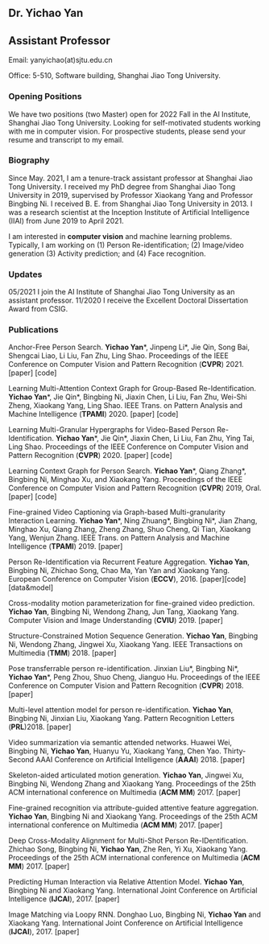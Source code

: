 ## Dr. Yichao Yan

## Assistant Professor

Email: yanyichao(at)sjtu.edu.cn

Office: 5-510, Software building, Shanghai Jiao Tong University.


### Opening Positions
We have two positions (two Master) open for 2022 Fall in the AI Institute, Shanghai Jiao Tong University. Looking for self-motivated students working with me in computer vision. For prospective students, please send your resume and transcript to my email.


### Biography

Since May. 2021, I am a tenure-track assistant professor at Shanghai Jiao Tong University. I received my PhD degree from Shanghai Jiao Tong University in 2019, supervised by Professor Xiaokang Yang and Professor Bingbing Ni. I received B. E. from Shanghai Jiao Tong University in 2013. I was a research scientist at the Inception Institute of Artificial Intelligence (IIAI) from June 2019 to April 2021.

I am interested in **computer vision** and machine learning problems. Typically, I am working on (1) Person Re-identification;  (2) Image/video generation (3) Activity prediction; and (4) Face recognition.


### Updates

05/2021  I join the AI Institute of Shanghai Jiao Tong University as an assistant professor.
11/2020  I receive the Excellent Doctoral Dissertation Award from CSIG.



### Publications
Anchor-Free Person Search.  **Yichao Yan**\*, Jinpeng Li\*, Jie Qin, Song Bai, Shengcai Liao, Li Liu, Fan Zhu, Ling Shao.  Proceedings of the IEEE Conference on Computer Vision and Pattern Recognition (**CVPR**) 2021. [paper]  [code]



Learning Multi-Attention Context Graph for Group-Based Re-Identification.  **Yichao Yan**\*, Jie Qin\*, Bingbing Ni, Jiaxin Chen, Li Liu, Fan Zhu, Wei-Shi Zheng, Xiaokang Yang, Ling Shao.  IEEE Trans. on Pattern Analysis and Machine Intelligence (**TPAMI**) 2020. [paper]  [code]



Learning Multi-Granular Hypergraphs for Video-Based Person Re-Identification.  **Yichao Yan**\*, Jie Qin\*, Jiaxin Chen, Li Liu, Fan Zhu, Ying Tai, Ling Shao.  Proceedings of the IEEE Conference on Computer Vision and Pattern Recognition (**CVPR**) 2020. [paper]  [code]



Learning Context Graph for Person Search.  **Yichao Yan**\*, Qiang Zhang\*, Bingbing Ni, Minghao Xu, and Xiaokang Yang. Proceedings of the IEEE Conference on Computer Vision and Pattern Recognition (**CVPR**) 2019, Oral. [paper]  [code]



Fine-grained Video Captioning via Graph-based Multi-granularity Interaction Learning.  **Yichao Yan**\*, Ning Zhuang\*, Bingbing Ni\*, Jian Zhang, Minghao Xu, Qiang Zhang, Zheng Zhang, Shuo Cheng, Qi Tian, Xiaokang Yang, Wenjun Zhang. IEEE Trans. on Pattern Analysis and Machine Intelligence (**TPAMI**) 2019. [paper] 



Person Re-Identification via Recurrent Feature Aggregation.  **Yichao Yan**, Bingbing Ni, Zhichao Song, Chao Ma, Yan Yan and Xiaokang Yang. European Conference on Computer Vision (**ECCV**), 2016. [paper][code][data&model]



Cross-modality motion parameterization for fine-grained video prediction.  **Yichao Yan**, Bingbing Ni, Wendong Zhang, Jun Tang, Xiaokang Yang. Computer Vision and Image Understanding (**CVIU**) 2019. [paper] 



Structure-Constrained Motion Sequence Generation.  **Yichao Yan**, Bingbing Ni, Wendong Zhang, Jingwei Xu, Xiaokang Yang. IEEE Transactions on Multimedia (**TMM**) 2018. [paper] 



Pose transferrable person re-identification.  Jinxian Liu\*, Bingbing Ni\*, **Yichao Yan**\*, Peng Zhou, Shuo Cheng, Jianguo Hu.  Proceedings of the IEEE Conference on Computer Vision and Pattern Recognition (**CVPR**) 2018. [paper]



Multi-level attention model for person re-identification.  **Yichao Yan**, Bingbing Ni, Jinxian Liu, Xiaokang Yang. Pattern Recognition Letters (**PRL**)2018. [paper]



Video summarization via semantic attended networks.  Huawei Wei, Bingbing Ni, **Yichao Yan**, Huanyu Yu, Xiaokang Yang, Chen Yao.  Thirty-Second AAAI Conference on Artificial Intelligence  (**AAAI**) 2018. [paper]



Skeleton-aided articulated motion generation.  **Yichao Yan**, Jingwei Xu, Bingbing Ni, Wendong Zhang and Xiaokang Yang. Proceedings of the 25th ACM international conference on Multimedia (**ACM MM**) 2017. [paper]



Fine-grained recognition via attribute-guided attentive feature aggregation.  **Yichao Yan**, Bingbing Ni and Xiaokang Yang.  Proceedings of the 25th ACM international conference on Multimedia (**ACM MM**) 2017. [paper]



Deep Cross-Modality Alignment for Multi-Shot Person Re-IDentification.  Zhichao Song, Bingbing Ni, **Yichao Yan**, Zhe Ren, Yi Xu, Xiaokang Yang.  Proceedings of the 25th ACM international conference on Multimedia (**ACM MM**) 2017. [paper]



Predicting Human Interaction via Relative Attention Model.  **Yichao Yan**, Bingbing Ni and Xiaokang Yang.  International Joint Conference on Artificial Intelligence (**IJCAI**), 2017. [paper]



Image Matching via Loopy RNN.  Donghao Luo, Bingbing Ni, **Yichao Yan** and Xiaokang Yang.  International Joint Conference on Artificial Intelligence (**IJCAI**), 2017. [paper]


